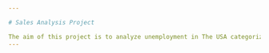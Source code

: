 ```yaml
---

# Sales Analysis Project

The aim of this project is to analyze unemployment in The USA categorized by gender and age from January 2005 to February 2015, analyzing different trends in a decade and displaying them on a dashboard in Power BI
---
```


